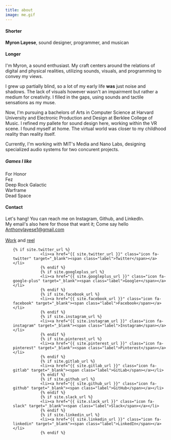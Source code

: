 ```yaml
---
title: about
image: me.gif
---
```


<h4 class="major">Shorter</h4>

**Myron Layese**, sound designer, programmer, and musican

<h4 class="major">Longer</h4>

I'm Myron, a sound enthusiast. My craft centers around the relations of digital and physical realities, utilizing sounds, visuals, and programming to convey my views. 

I grew up partially blind, so a lot of my early life **was** just noise and shadows. The lack of visuals however wasn't an impairment but rather a medium for creativity. I filled in the gaps, using sounds and tactile sensations as my muse. 

Now, I'm pursuing a bachelors of Arts in Computer Science at Harvard University and Electronic Production and Design at Berklee College of Music. I refined my pallete for sound design here, working within the VR scene. I found myself at home. The virtual world was closer to my childhood reality than reality itself.

Currently, I'm working with MIT's Media and Nano Labs, designing specialized audio systems for two concurent projects. 

<h5 class="major">Games I like</h5>
For Honor
<br>
Fez
<br>
Deep Rock Galactic
<br>
Warframe
<br>
Dead Space

<h4 class="major">Contact</h4>

Let's hang! You can reach me on Instagram, Github, and LinkedIn. 
<br>
My email's also here for those that want it; Come say hello
<br>
<a href = "mailto: Anthonylayese1@gmail.com">Anthonylayese1@gmail.com</a>
<br>
<br>
<a href="#Portfolio">Work</a> and <a href="#Reel"> reel</a>
<ul class="icons">

	{% if site.twitter_url %}
				<li><a href="{{ site.twitter_url }}" class="icon fa-twitter" target="_blank"><span class="label">Twitter</span></a></li>
				{% endif %}
				{% if site.googleplus_url %}
				<li><a href="{{ site.googleplus_url }}" class="icon fa-google-plus" target="_blank"><span class="label">Google+</span></a></li>
				{% endif %}
				{% if site.facebook_url %}
				<li><a href="{{ site.facebook_url }}" class="icon fa-facebook" target="_blank"><span class="label">Facebook</span></a></li>
				{% endif %}
				{% if site.instagram_url %}
				<li><a href="{{ site.instagram_url }}" class="icon fa-instagram" target="_blank"><span class="label">Instagram</span></a></li>
				{% endif %}
				{% if site.pinterest_url %}
				<li><a href="{{ site.pinterest_url }}" class="icon fa-pinterest" target="_blank"><span class="label">Pinterest</span></a></li>
				{% endif %}
				{% if site.gitlab_url %}
				<li><a href="{{ site.gitlab_url }}" class="icon fa-gitlab" target="_blank"><span class="label">GitLab</span></a></li>
				{% endif %}
				{% if site.github_url %}
				<li><a href="{{ site.github_url }}" class="icon fa-github" target="_blank"><span class="label">GitHub</span></a></li>
				{% endif %}
				{% if site.slack_url %}
				<li><a href="{{ site.slack_url }}" class="icon fa-slack" target="_blank"><span class="label">Slack</span></a></li>
				{% endif %}
				{% if site.linkedin_url %}
				<li><a href="{{ site.linkedin_url }}" class="icon fa-linkedin" target="_blank"><span class="label">LinkedIn</span></a></li>
				{% endif %}

</ul>


